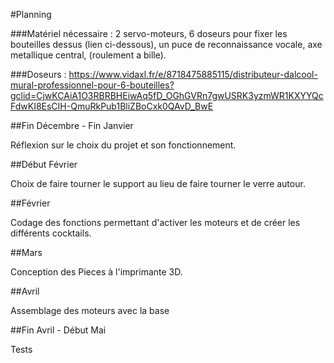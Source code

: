 #Planning

###Matériel nécessaire : 2 servo-moteurs, 6 doseurs pour fixer les bouteilles dessus (lien ci-dessous), un puce de reconnaissance vocale, axe metallique central, (roulement a bille).

###Doseurs : https://www.vidaxl.fr/e/8718475885115/distributeur-dalcool-mural-professionnel-pour-6-bouteilles?gclid=CjwKCAiA1O3RBRBHEiwAq5fD_OGhGVRn7gwUSRK3yzmWR1KXYYQcFdwKI8EsCIH-QmuRkPub1BliZBoCxk0QAvD_BwE

##Fin Décembre - Fin Janvier

Réflexion sur le choix du projet et son fonctionnement.

##Début Février

Choix de faire tourner le support au lieu de faire tourner le verre autour.

##Février

Codage des fonctions permettant d'activer les moteurs et de créer les différents cocktails.

##Mars

Conception des Pieces à l'imprimante 3D.

##Avril

Assemblage des moteurs avec la base

##Fin Avril - Début Mai

Tests
